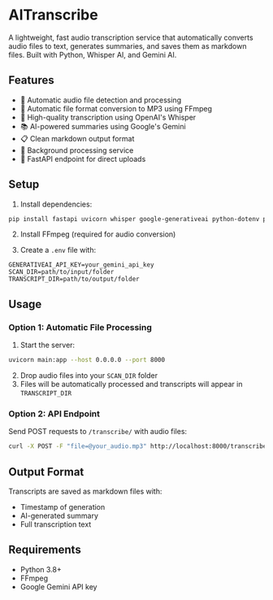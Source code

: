 # AITranscribe

A lightweight, fast audio transcription service that automatically converts audio files to text, generates summaries, and saves them as markdown files. Built with Python, Whisper AI, and Gemini AI.

## Features

- 🎯 Automatic audio file detection and processing
- 🔄 Automatic file format conversion to MP3 using FFmpeg
- 📝 High-quality transcription using OpenAI's Whisper
- 📚 AI-powered summaries using Google's Gemini
- 📋 Clean markdown output format
- 🔄 Background processing service
- 🚀 FastAPI endpoint for direct uploads

## Setup

1. Install dependencies:
```bash
pip install fastapi uvicorn whisper google-generativeai python-dotenv python-multipart
```

2. Install FFmpeg (required for audio conversion)

3. Create a `.env` file with:
```env
GENERATIVEAI_API_KEY=your_gemini_api_key
SCAN_DIR=path/to/input/folder
TRANSCRIPT_DIR=path/to/output/folder
```

## Usage

### Option 1: Automatic File Processing
1. Start the server:
```bash
uvicorn main:app --host 0.0.0.0 --port 8000
```
2. Drop audio files into your `SCAN_DIR` folder
3. Files will be automatically processed and transcripts will appear in `TRANSCRIPT_DIR`

### Option 2: API Endpoint
Send POST requests to `/transcribe/` with audio files:
```bash
curl -X POST -F "file=@your_audio.mp3" http://localhost:8000/transcribe/
```

## Output Format

Transcripts are saved as markdown files with:
- Timestamp of generation
- AI-generated summary
- Full transcription text

## Requirements

- Python 3.8+
- FFmpeg
- Google Gemini API key